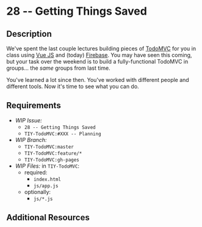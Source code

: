# 28 -- Getting Things Saved

## Description

We've spent the last couple lectures building pieces of [TodoMVC](http://todomvc.com) for you in class using [Vue JS](http://vuejs.org) and (today) [Firebase](http://firebase.com). You may have seen this coming, but your task over the weekend is to build a fully-functional TodoMVC in groups... the _same_ groups from last time.

You've learned a lot since then. You've worked with different people and different tools. Now it's time to see what you can do.

## Requirements

* _WIP Issue:_
  * `28 -- Getting Things Saved`
  * `TIY-TodoMVC:#XXX -- Planning`
* _WIP Branch:_
  * `TIY-TodoMVC:master`
  * `TIY-TodoMVC:feature/*`
  * `TIY-TodoMVC:gh-pages`
* _WIP Files:_ in `TIY-TodoMVC`:
  * required:
    * `index.html`
    * `js/app.js`
  * optionally:
    * `js/*.js`

## Additional Resources

